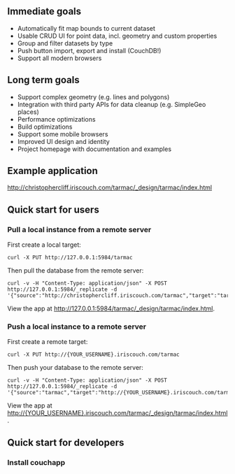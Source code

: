 
## Immediate goals

- Automatically fit map bounds to current dataset
- Usable CRUD UI for point data, incl. geometry and custom properties
- Group and filter datasets by type
- Push button import, export and install (CouchDB!)
- Support all modern browsers

## Long term goals

- Support complex geometry (e.g. lines and polygons)
- Integration with third party APIs for data cleanup (e.g. SimpleGeo places)
- Performance optimizations
- Build optimizations
- Support some mobile browsers
- Improved UI design and identity
- Project homepage with documentation and examples

## Example application

http://christophercliff.iriscouch.com/tarmac/_design/tarmac/index.html

## Quick start for users

### Pull a local instance from a remote server

First create a local target:

    curl -X PUT http://127.0.0.1:5984/tarmac

Then pull the database from the remote server:

    curl -v -H "Content-Type: application/json" -X POST http://127.0.0.1:5984/_replicate -d '{"source":"http://christophercliff.iriscouch.com/tarmac","target":"tarmac"}'

View the app at http://127.0.0.1:5984/tarmac/_design/tarmac/index.html.

### Push a local instance to a remote server

First create a remote target:

    curl -X PUT http://{YOUR_USERNAME}.iriscouch.com/tarmac

Then push your database to the remote server:

    curl -v -H "Content-Type: application/json" -X POST http://127.0.0.1:5984/_replicate -d '{"source":"tarmac","target":"http://{YOUR_USERNAME}.iriscouch.com/tarmac"}'
    
View the app at [http://{YOUR_USERNAME}.iriscouch.com/tarmac/_design/tarmac/index.html](http://{YOUR_USERNAME}.iriscouch.com/tarmac/_design/tarmac/index.html).

## Quick start for developers

### Install couchapp
